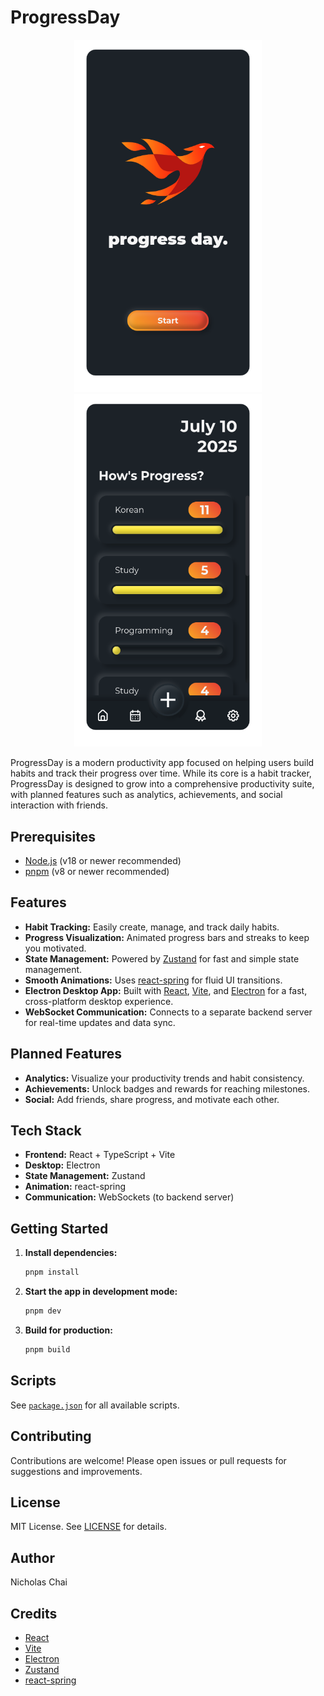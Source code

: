 
# ProgressDay

<div align="center">
  <img src="./Readme/progressday-landing.png" alt="ProgressDay Landing Demo" width="300"/>
  <img src="./Readme/progressday-homepage.png" alt="ProgressDay Home Demo" width="300"/>
</div>

ProgressDay is a modern productivity app focused on helping users build habits and track their progress over time. While its core is a habit tracker, ProgressDay is designed to grow into a comprehensive productivity suite, with planned features such as analytics, achievements, and social interaction with friends.

## Prerequisites

- [Node.js](https://nodejs.org/) (v18 or newer recommended)
- [pnpm](https://pnpm.io/) (v8 or newer recommended)

## Features

- **Habit Tracking:** Easily create, manage, and track daily habits.
- **Progress Visualization:** Animated progress bars and streaks to keep you motivated.
- **State Management:** Powered by [Zustand](https://github.com/pmndrs/zustand) for fast and simple state management.
- **Smooth Animations:** Uses [react-spring](https://www.react-spring.dev/) for fluid UI transitions.
- **Electron Desktop App:** Built with [React](https://react.dev/), [Vite](https://vitejs.dev/), and [Electron](https://www.electronjs.org/) for a fast, cross-platform desktop experience.
- **WebSocket Communication:** Connects to a separate backend server for real-time updates and data sync.


## Planned Features

- **Analytics:** Visualize your productivity trends and habit consistency.
- **Achievements:** Unlock badges and rewards for reaching milestones.
- **Social:** Add friends, share progress, and motivate each other.


## Tech Stack

- **Frontend:** React + TypeScript + Vite
- **Desktop:** Electron
- **State Management:** Zustand
- **Animation:** react-spring
- **Communication:** WebSockets (to backend server)


## Getting Started

1. **Install dependencies:**
   ```sh
   pnpm install
   ```
2. **Start the app in development mode:**
   ```sh
   pnpm dev
   ```
3. **Build for production:**
   ```sh
   pnpm build
   ```


## Scripts

See [`package.json`](package.json) for all available scripts.


## Contributing

Contributions are welcome! Please open issues or pull requests for suggestions and improvements.



## License

MIT License. See [LICENSE](LICENSE) for details.

## Author

Nicholas Chai

## Credits

- [React](https://react.dev/)
- [Vite](https://vitejs.dev/)
- [Electron](https://www.electronjs.org/)
- [Zustand](https://github.com/pmndrs/zustand)
- [react-spring](https://www.react-spring.dev/)
